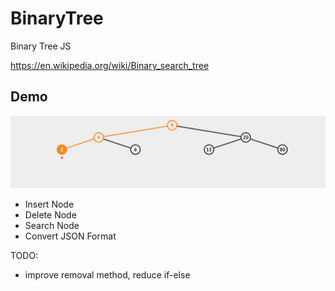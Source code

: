 # BinaryTree
Binary Tree JS

https://en.wikipedia.org/wiki/Binary_search_tree

## Demo
![Demo](bsc.jpg)

- Insert Node
- Delete Node
- Search Node
- Convert JSON Format

TODO: 
- improve removal method, reduce if-else
